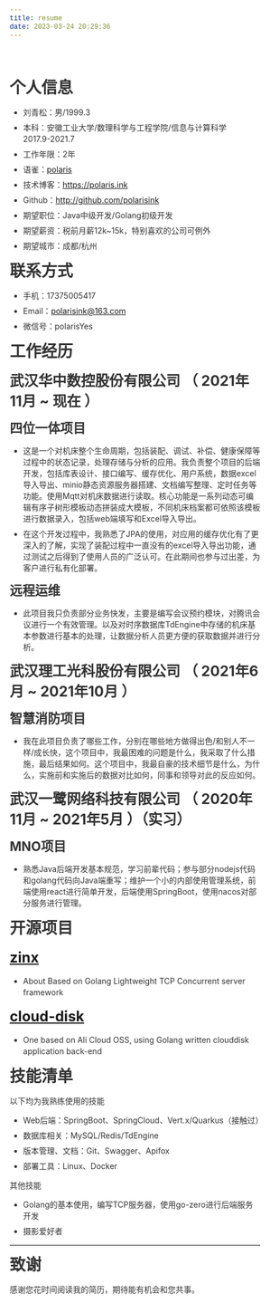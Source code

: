 ```yaml
---
title: resume
date: 2023-03-24 20:29:36
---
```

<!doctype html>
<html>
<head>
<meta charset='UTF-8'><meta name='viewport' content='width=device-width initial-scale=1'>

<link href='https://fonts.googleapis.com/css?family=Inconsolata:400,700|Roboto:300,300i,400,400i,700,700i&subset=latin-ext' rel='stylesheet' type='text/css' /><style type='text/css'>html {overflow-x: initial !important;}:root { --bg-color: #ffffff; --text-color: #333333; --select-text-bg-color: #B5D6FC; --select-text-font-color: auto; --monospace: "Lucida Console",Consolas,"Courier",monospace; --title-bar-height: 20px; }
.mac-os-11 { --title-bar-height: 28px; }
html { font-size: 14px; background-color: var(--bg-color); color: var(--text-color); font-family: "Helvetica Neue", Helvetica, Arial, sans-serif; -webkit-font-smoothing: antialiased; }
h1, h2, h3, h4, h5 { white-space: pre-wrap; }
body { margin: 0px; padding: 0px; height: auto; bottom: 0px; top: 0px; left: 0px; right: 0px; font-size: 1rem; line-height: 1.42857143; overflow-x: hidden; background-image: inherit; background-size: inherit; background-attachment: inherit; background-origin: inherit; background-clip: inherit; background-color: inherit; tab-size: 4; background-position: inherit inherit; background-repeat: inherit inherit; }
iframe { margin: auto; }
a.url { word-break: break-all; }
a:active, a:hover { outline: 0px; }
.in-text-selection, ::selection { text-shadow: none; background: var(--select-text-bg-color); color: var(--select-text-font-color); }
#write { margin: 0px auto; height: auto; width: inherit; word-break: normal; word-wrap: break-word; position: relative; white-space: normal; overflow-x: visible; padding-top: 36px; }
#write.first-line-indent p { text-indent: 2em; }
#write.first-line-indent li p, #write.first-line-indent p * { text-indent: 0px; }
#write.first-line-indent li { margin-left: 2em; }
.for-image #write { padding-left: 8px; padding-right: 8px; }
body.typora-export { padding-left: 30px; padding-right: 30px; }
.typora-export .footnote-line, .typora-export li, .typora-export p { white-space: pre-wrap; }
.typora-export .task-list-item input { pointer-events: none; }
@media screen and (max-width: 500px) { 
  body.typora-export { padding-left: 0px; padding-right: 0px; }
  #write { padding-left: 20px; padding-right: 20px; }
}
#write li > figure:last-child { margin-bottom: 0.5rem; }
#write ol, #write ul { position: relative; }
img { max-width: 100%; vertical-align: middle; image-orientation: from-image; }
button, input, select, textarea { color: inherit; font-family: inherit; font-size: inherit; font-style: inherit; font-variant-caps: inherit; font-weight: inherit; font-stretch: inherit; line-height: inherit; }
input[type="checkbox"], input[type="radio"] { line-height: normal; padding: 0px; }
*, ::after, ::before { box-sizing: border-box; }
#write h1, #write h2, #write h3, #write h4, #write h5, #write h6, #write p, #write pre { width: inherit; }
#write h1, #write h2, #write h3, #write h4, #write h5, #write h6, #write p { position: relative; }
p { line-height: inherit; }
h1, h2, h3, h4, h5, h6 { break-after: avoid-page; break-inside: avoid; orphans: 4; }
p { orphans: 4; }
h1 { font-size: 2rem; }
h2 { font-size: 1.8rem; }
h3 { font-size: 1.6rem; }
h4 { font-size: 1.4rem; }
h5 { font-size: 1.2rem; }
h6 { font-size: 1rem; }
.md-math-block, .md-rawblock, h1, h2, h3, h4, h5, h6, p { margin-top: 1rem; margin-bottom: 1rem; }
.hidden { display: none; }
.md-blockmeta { color: rgb(204, 204, 204); font-weight: 700; font-style: italic; }
a { cursor: pointer; }
sup.md-footnote { padding: 2px 4px; background-color: rgba(238, 238, 238, 0.7); color: rgb(85, 85, 85); border-top-left-radius: 4px; border-top-right-radius: 4px; border-bottom-right-radius: 4px; border-bottom-left-radius: 4px; cursor: pointer; }
sup.md-footnote a, sup.md-footnote a:hover { color: inherit; text-transform: inherit; text-decoration: inherit; }
#write input[type="checkbox"] { cursor: pointer; width: inherit; height: inherit; }
figure { overflow-x: auto; margin: 1.2em 0px; max-width: calc(100% + 16px); padding: 0px; }
figure > table { margin: 0px; }
thead, tr { break-inside: avoid; break-after: auto; }
thead { display: table-header-group; }
table { border-collapse: collapse; border-spacing: 0px; width: 100%; overflow: auto; break-inside: auto; text-align: left; }
table.md-table td { min-width: 32px; }
.CodeMirror-gutters { border-right-width: 0px; background-color: inherit; }
.CodeMirror-linenumber { -webkit-user-select: none; }
.CodeMirror { text-align: left; }
.CodeMirror-placeholder { opacity: 0.3; }
.CodeMirror pre { padding: 0px 4px; }
.CodeMirror-lines { padding: 0px; }
div.hr:focus { cursor: none; }
#write pre { white-space: pre-wrap; }
#write.fences-no-line-wrapping pre { white-space: pre; }
#write pre.ty-contain-cm { white-space: normal; }
.CodeMirror-gutters { margin-right: 4px; }
.md-fences { font-size: 0.9rem; display: block; break-inside: avoid; text-align: left; overflow: visible; white-space: pre; background-image: inherit; background-size: inherit; background-attachment: inherit; background-origin: inherit; background-clip: inherit; background-color: inherit; position: relative !important; background-position: inherit inherit; background-repeat: inherit inherit; }
.md-fences-adv-panel { width: 100%; margin-top: 10px; text-align: center; padding-top: 0px; padding-bottom: 8px; overflow-x: auto; }
#write .md-fences.mock-cm { white-space: pre-wrap; }
.md-fences.md-fences-with-lineno { padding-left: 0px; }
#write.fences-no-line-wrapping .md-fences.mock-cm { white-space: pre; overflow-x: auto; }
.md-fences.mock-cm.md-fences-with-lineno { padding-left: 8px; }
.CodeMirror-line, twitterwidget { break-inside: avoid; }
svg { break-inside: avoid; }
.footnotes { opacity: 0.8; font-size: 0.9rem; margin-top: 1em; margin-bottom: 1em; }
.footnotes + .footnotes { margin-top: 0px; }
.md-reset { margin: 0px; padding: 0px; border: 0px; outline: 0px; vertical-align: top; text-decoration: none; text-shadow: none; float: none; position: static; width: auto; height: auto; white-space: nowrap; cursor: inherit; line-height: normal; font-weight: 400; text-align: left; box-sizing: content-box; direction: ltr; background-position: 0px 0px; background-repeat: initial initial; }
li div { padding-top: 0px; }
blockquote { margin: 1rem 0px; }
li .mathjax-block, li p { margin: 0.5rem 0px; }
li blockquote { margin: 1rem 0px; }
li { margin: 0px; position: relative; }
blockquote > :last-child { margin-bottom: 0px; }
blockquote > :first-child, li > :first-child { margin-top: 0px; }
.footnotes-area { color: rgb(136, 136, 136); margin-top: 0.714rem; padding-bottom: 0.143rem; white-space: normal; }
#write .footnote-line { white-space: pre-wrap; }
@media print { 
  body, html { border: 1px solid transparent; height: 99%; break-after: avoid; break-before: avoid; font-variant-ligatures: no-common-ligatures; }
  #write { margin-top: 0px; border-color: transparent !important; padding-top: 0px !important; padding-bottom: 0px !important; }
  .typora-export * { -webkit-print-color-adjust: exact; }
  .typora-export #write { break-after: avoid; }
  .typora-export #write::after { height: 0px; }
  .is-mac table { break-inside: avoid; }
  #write > p:nth-child(1) { margin-top: 0px; }
  .typora-export-show-outline .typora-export-sidebar { display: none; }
  figure { overflow-x: visible; }
}
.footnote-line { margin-top: 0.714em; font-size: 0.7em; }
a img, img a { cursor: pointer; }
pre.md-meta-block { font-size: 0.8rem; min-height: 0.8rem; white-space: pre-wrap; background-color: rgb(204, 204, 204); display: block; overflow-x: hidden; background-position: initial initial; background-repeat: initial initial; }
p > .md-image:only-child:not(.md-img-error) img, p > img:only-child { display: block; margin: auto; }
#write.first-line-indent p > .md-image:only-child:not(.md-img-error) img { left: -2em; position: relative; }
p > .md-image:only-child { display: inline-block; width: 100%; }
#write .MathJax_Display { margin: 0.8em 0px 0px; }
.md-math-block { width: 100%; }
.md-math-block:not(:empty)::after { display: none; }
.MathJax_ref { fill: currentcolor; }
[contenteditable="true"]:active, [contenteditable="true"]:focus, [contenteditable="false"]:active, [contenteditable="false"]:focus { outline: 0px; box-shadow: none; }
.md-task-list-item { position: relative; list-style-type: none; }
.task-list-item.md-task-list-item { padding-left: 0px; }
.md-task-list-item > input { position: absolute; top: 0px; left: 0px; margin-left: -1.2em; margin-top: calc(1em - 10px); border: none; }
.math { font-size: 1rem; }
.md-toc { min-height: 3.58rem; position: relative; font-size: 0.9rem; border-top-left-radius: 10px; border-top-right-radius: 10px; border-bottom-right-radius: 10px; border-bottom-left-radius: 10px; }
.md-toc-content { position: relative; margin-left: 0px; }
.md-toc-content::after, .md-toc::after { display: none; }
.md-toc-item { display: block; color: rgb(65, 131, 196); }
.md-toc-item a { text-decoration: none; }
.md-toc-inner:hover { text-decoration: underline; }
.md-toc-inner { display: inline-block; cursor: pointer; }
.md-toc-h1 .md-toc-inner { margin-left: 0px; font-weight: 700; }
.md-toc-h2 .md-toc-inner { margin-left: 2em; }
.md-toc-h3 .md-toc-inner { margin-left: 4em; }
.md-toc-h4 .md-toc-inner { margin-left: 6em; }
.md-toc-h5 .md-toc-inner { margin-left: 8em; }
.md-toc-h6 .md-toc-inner { margin-left: 10em; }
@media screen and (max-width: 48em) { 
  .md-toc-h3 .md-toc-inner { margin-left: 3.5em; }
  .md-toc-h4 .md-toc-inner { margin-left: 5em; }
  .md-toc-h5 .md-toc-inner { margin-left: 6.5em; }
  .md-toc-h6 .md-toc-inner { margin-left: 8em; }
}
a.md-toc-inner { font-size: inherit; font-style: inherit; font-weight: inherit; line-height: inherit; }
.footnote-line a:not(.reversefootnote) { color: inherit; }
.reversefootnote { font-family: ui-monospace, sans-serif; }
.md-attr { display: none; }
.md-fn-count::after { content: "."; }
code, pre, samp, tt { font-family: var(--monospace); }
kbd { margin: 0px 0.1em; padding: 0.1em 0.6em; font-size: 0.8em; color: rgb(36, 39, 41); background-color: rgb(255, 255, 255); border: 1px solid rgb(173, 179, 185); border-top-left-radius: 3px; border-top-right-radius: 3px; border-bottom-right-radius: 3px; border-bottom-left-radius: 3px; box-shadow: rgba(12, 13, 14, 0.2) 0px 1px 0px, rgb(255, 255, 255) 0px 0px 0px 2px inset; white-space: nowrap; vertical-align: middle; background-position: initial initial; background-repeat: initial initial; }
.md-comment { color: rgb(162, 127, 3); opacity: 0.6; font-family: var(--monospace); }
code { text-align: left; }
a.md-print-anchor { white-space: pre !important; border: none !important; display: inline-block !important; position: absolute !important; width: 1px !important; right: 0px !important; outline: 0px !important; text-shadow: initial !important; background-position: 0px 0px !important; background-repeat: initial initial !important; }
.os-windows.monocolor-emoji .md-emoji { font-family: "Segoe UI Symbol", sans-serif; }
.md-diagram-panel > svg { max-width: 100%; }
[lang="flow"] svg, [lang="mermaid"] svg { max-width: 100%; height: auto; }
[lang="mermaid"] .node text { font-size: 1rem; }
table tr th { border-bottom-width: 0px; }
video { max-width: 100%; display: block; margin: 0px auto; }
iframe { max-width: 100%; width: 100%; border: none; }
.highlight td, .highlight tr { border: 0px; }
mark { background-color: rgb(255, 255, 0); color: rgb(0, 0, 0); background-position: initial initial; background-repeat: initial initial; }
.md-html-inline .md-plain, .md-html-inline strong, mark .md-inline-math, mark strong { color: inherit; }
.md-expand mark .md-meta { opacity: 0.3 !important; }
mark .md-meta { color: rgb(0, 0, 0); }
@media print { 
  .typora-export h1, .typora-export h2, .typora-export h3, .typora-export h4, .typora-export h5, .typora-export h6 { break-inside: avoid; }
}
.md-diagram-panel .messageText { stroke: none !important; }
.md-diagram-panel .start-state { fill: var(--node-fill); }
.md-diagram-panel .edgeLabel rect { opacity: 1 !important; }
.md-fences.md-fences-math { font-size: 1em; }
.md-fences-advanced:not(.md-focus) { padding: 0px; white-space: nowrap; border: 0px; }
.md-fences-advanced:not(.md-focus) { background-image: inherit; background-size: inherit; background-attachment: inherit; background-origin: inherit; background-clip: inherit; background-color: inherit; background-position: inherit inherit; background-repeat: inherit inherit; }
.typora-export-show-outline .typora-export-content { max-width: 1440px; margin: auto; display: flex; flex-direction: row; }
.typora-export-sidebar { width: 300px; font-size: 0.8rem; margin-top: 80px; margin-right: 18px; }
.typora-export-show-outline #write { --webkit-flex: 2; flex: 2 1 0%; }
.typora-export-sidebar .outline-content { position: fixed; top: 0px; max-height: 100%; overflow: hidden auto; padding-bottom: 30px; padding-top: 60px; width: 300px; }
@media screen and (max-width: 1024px) { 
  .typora-export-sidebar, .typora-export-sidebar .outline-content { width: 240px; }
}
@media screen and (max-width: 800px) { 
  .typora-export-sidebar { display: none; }
}
.outline-content li, .outline-content ul { margin-left: 0px; margin-right: 0px; padding-left: 0px; padding-right: 0px; list-style: none; }
.outline-content ul { margin-top: 0px; margin-bottom: 0px; }
.outline-content strong { font-weight: 400; }
.outline-expander { width: 1rem; height: 1.428571429rem; position: relative; display: table-cell; vertical-align: middle; cursor: pointer; padding-left: 4px; }
.outline-expander::before { content: ''; position: relative; font-family: Ionicons; display: inline-block; font-size: 8px; vertical-align: middle; }
.outline-item { padding-top: 3px; padding-bottom: 3px; cursor: pointer; }
.outline-expander:hover::before { content: ''; }
.outline-h1 > .outline-item { padding-left: 0px; }
.outline-h2 > .outline-item { padding-left: 1em; }
.outline-h3 > .outline-item { padding-left: 2em; }
.outline-h4 > .outline-item { padding-left: 3em; }
.outline-h5 > .outline-item { padding-left: 4em; }
.outline-h6 > .outline-item { padding-left: 5em; }
.outline-label { cursor: pointer; display: table-cell; vertical-align: middle; text-decoration: none; color: inherit; }
.outline-label:hover { text-decoration: underline; }
.outline-item:hover { border-color: rgb(245, 245, 245); background-color: var(--item-hover-bg-color); }
.outline-item:hover { margin-left: -28px; margin-right: -28px; border-left-width: 28px; border-left-style: solid; border-left-color: transparent; border-right-width: 28px; border-right-style: solid; border-right-color: transparent; }
.outline-item-single .outline-expander::before, .outline-item-single .outline-expander:hover::before { display: none; }
.outline-item-open > .outline-item > .outline-expander::before { content: ''; }
.outline-children { display: none; }
.info-panel-tab-wrapper { display: none; }
.outline-item-open > .outline-children { display: block; }
.typora-export .outline-item { padding-top: 1px; padding-bottom: 1px; }
.typora-export .outline-item:hover { margin-right: -8px; border-right-width: 8px; border-right-style: solid; border-right-color: transparent; }
.typora-export .outline-expander::before { content: "+"; font-family: inherit; top: -1px; }
.typora-export .outline-expander:hover::before, .typora-export .outline-item-open > .outline-item > .outline-expander::before { content: '−'; }
.typora-export-collapse-outline .outline-children { display: none; }
.typora-export-collapse-outline .outline-item-open > .outline-children, .typora-export-no-collapse-outline .outline-children { display: block; }
.typora-export-no-collapse-outline .outline-expander::before { content: "" !important; }
.typora-export-show-outline .outline-item-active > .outline-item .outline-label { font-weight: 700; }
.md-inline-math-container mjx-container { zoom: 0.95; }
mjx-container { break-inside: avoid; }


@include-when-export url('https://fonts.googleapis.com/css?family=Inconsolata:400,700|Roboto:300,300i,400,400i,700,700i&subset=latin-ext');

:root {
--accent-color: #aeb1b5; /* #'s before H1-3 */
--background-color: white;
--border-color: #ddd;
--code-bg-color: #f8f8f8;
--font-color: #42464c;
--header-color: #222324;
--link-color: #2077b2;
--control-text-color: #667176;
--side-bar-bg-color: #fafafa;
--body-font: Roboto, "Open Sans", "Helvetica Neue", Helvetica, Arial, sans-serif;
--border-radius: 2px;
--document-horizontal-margin: 80px;
--document-padding-x: 10ch;
--font-size: 16px;
--h1-fontsize: 1.5rem;   /* 1,5   rem = 24px */
--h2-fontsize: 1.375rem; /* 1,375 rem = 22px */
--h3-fontsize: 1.25rem;  /* 1,25  rem = 20px */
--h4-fontsize: 1.125rem; /* 1,125 rem = 18px */
--line-height: 1.4;
--main-content-margin: 0 auto;
--main-content-max-width: 100ch;
--monospace-font-size: 15px;
--monospace-font: Inconsolata, Consolas, Menlo, "Liberation Mono", Courier, monospace;
--monospace-line-height: 1.4;
--monospace: var(--monospace-font); /* Fixes source code mode */
--nav-width: 200px;
--vertical-padding: 40px;
}

/* Narrow layout styles */
@media (max-width: 640px) {
:root {
--document-padding-x: 4ch;
}
}

html {
font-size: var(--font-size);
background-color: var(--background-color);
}

html,
body {
color: var(--font-color);
font-family: var(--body-font);
line-height: var(--line-height);
}

#write {
/* size of writing area: */
padding-left: var(--document-padding-x);
padding-right: var(--document-padding-x);
max-width: var(--main-content-max-width);
box-sizing: border-box;
}

/**
* ---------------------
* Block Elements
  */

/* yaml */
pre.md-meta-block {
background-color: var(--background-color);
padding-bottom: .5rem;
color: var(--accent-color);
border-bottom: 2px solid var(--border-color);
font-family: var(--monospace-font);
}

/* headings */
h1, h2, h3 {
font-weight: 300;
color: var(--header-color);  
}

h1 {
margin-top: 3rem;
margin-bottom: 1.5rem;
font-size: var(--h1-fontsize);
}

h1:not(:first-child) {
margin-top: 3rem;
}

h2 {
margin-top: 1.5rem;
margin-bottom: 1.5rem;
font-size: var(--h2-fontsize);
}

h3 {
margin-top: 1.5rem;
margin-bottom: 1rem;
font-size: var(--h3-fontsize);
}

h4, h5, h6 {
color: var(--header-color);  
margin-top: 1rem;
margin-bottom: 0rem;
font-size: 1rem;
}

h4 {
font-size: var(--h4-fontsize);
}

h6 {
color: var(--control-text-color);
}

h1::before,
h2::before,
h3::before {
font-weight: 400;
text-align: right;
width: 5ch;
padding-right: 1ch;
margin-left: -5ch;
color: var(--accent-color);
display: inline-block;
}

h1::before {
content: '#';
}

h2::before {
content: '##';
}

h3::before {
content: '###';
}

h1 tt,
h1 code {
font-size: inherit;
}
h2 tt,
h2 code {
font-size: inherit;
}
h3 tt,
h3 code {
font-size: inherit;
}
h4 tt,
h4 code {
font-size: inherit;
}
h5 tt,
h5 code {
font-size: inherit;
}
h6 tt,
h6 code {
font-size: inherit;
}

/* table */
table {
margin-top: 1rem;
margin-bottom: 1rem;
}

table tr:nth-child(2n),
thead {
background-color: var(--side-bar-bg-color);
}

td,
th {
border-style: solid;
border-color: var(--border-color);
border-width: 1px;
padding: .35rem .7rem
}

li p {
margin: 0;
}

.task-list {
padding-left: 0;
}

.task-list-item {
padding-left: 1.5em;
margin-bottom: 0rem;
}

#write input[type='checkbox'] {
margin-top: 5px;
}

blockquote {
margin: 1rem 0;
padding-left: 2ch;
margin-left: .5ch;
position: relative;
overflow: hidden;
border-left: 2px solid var(--border-color);
color: var(--accent-color);
}

/* horizontal line */
hr {
border: none;
border-bottom: 2px solid var(--border-color);
margin-top: 1.4rem;
margin-bottom: 1.4rem;
}

p {
margin: 1rem 0;
}

/**
* Code Fences
* see http:/*support.typora.io/Code-Block-Styles
  */

.cm-s-inner .CodeMirror-gutters {
background: var(--code-bg-color);
}

.code-tooltip {
box-shadow: none;
border-radius: var(--border-radius);
background-color: var(--code-bg-color);
border-color: var(--border-color);
border-style: solid;
border-width: 1px;
}

.code-tooltip input {
outline: none;
width: 20ch;
}

.md-fences .code-tooltip {
bottom: -1.8rem;
padding: none;
}

.md-fences.md-focus .cm-s-inner {
/* Remove bottom right border radius when tooltip is shown */
border-bottom-right-radius: 0;
}

/* code tooltip autocomplete list */

.autoComplt-hint {
background-color: transparent !important;
margin: 0 !important;
padding: 0.125rem 0.375rem !important;
color: var(--text-color) !important;
line-height: var(--line-height) !important;
height: 1.4rem !important;
}

.autoComplt-hint-selected {
background-color: var(--link-color) !important;
color: var(--background-color) !important;
}

/* basic styles */

.md-fences,
code,
tt {
border: 1px solid var(--border-color);
background-color: var(--code-bg-color);
font-family: var(--monospace-font);
font-size: var(--monospace-font-size);
border-radius: .25rem;
padding: 0 .125rem;
line-height: var(--monospace-line-height);
}

.md-fences {
margin-bottom: 18px;
margin-top: 15px;
padding: 0.2em 1em;
padding-top: 8px;
padding-bottom: 6px;
}

a {
color:  var(--link-color);
}


/**
* Control UI (optional)
  */

.outline-item:hover {
color: var(--header-color);
}

#write div.md-toc-tooltip {
background-color: var(--background-color);
}


@media print { @page {margin: 0 0 0 0;} body.typora-export {padding-left: 0; padding-right: 0;} #write {padding:0;}}
</style><title>README</title>
</head>
<body class='typora-export'><div class='typora-export-content'>
<div id='write'  class=''><h1 id='个人信息'><span>个人信息</span></h1><ul><li><p><span>刘青松：男/1999.3 </span></p></li><li><p><span>本科：安徽工业大学/数理科学与工程学院/信息与计算科学    2017.9-2021.7</span></p></li><li><p><span>工作年限：2年</span></p></li><li><p><span>语雀：</span><a href='https://www.yuque.com/polarisink'><span>polaris</span></a><span> </span></p></li><li><p><span>技术博客：</span><a href='https://polaris.ink' target='_blank' class='url'>https://polaris.ink</a></p></li><li><p><span>Github：</span><a href='http://github.com/polarisink' target='_blank' class='url'>http://github.com/polarisink</a></p></li><li><p><span>期望职位：Java中级开发/Golang初级开发</span></p></li><li><p><span>期望薪资：税前月薪12k~15k，特别喜欢的公司可例外</span></p></li><li><p><span>期望城市：成都/杭州</span></p></li></ul><h1 id='联系方式'><span>联系方式</span></h1><ul><li><p><span>手机：17375005417</span></p></li><li><p><span>Email：</span><a href='mailto:polarisink@163.com' target='_blank' class='url'>polarisink@163.com</a></p></li><li><p><span>微信号：polarisYes</span></p></li></ul><h1 id='工作经历'><span>工作经历</span></h1><h2 id='武汉华中数控股份有限公司--2021年11月--现在-）'><span>武汉华中数控股份有限公司 （ 2021年11月 ~ 现在 ）</span></h2><h3 id='四位一体项目'><span>四位一体项目 </span></h3><ul><li><p><span>这是一个对机床整个生命周期，包括装配、调试、补偿、健康保障等过程中的状态记录，处理存储与分析的应用。我负责整个项目的后端开发，包括库表设计、接口编写、缓存优化、用户系统，数据excel导入导出、minio静态资源服务器搭建、文档编写整理、定时任务等功能。使用Mqtt对机床数据进行读取。核心功能是一系列动态可编辑有序子树形模板动态拼装成大模板，不同机床档案都可依照该模板进行数据录入，包括web端填写和Excel导入导出。</span></p></li><li><p><span>在这个开发过程中，我熟悉了JPA的使用，对应用的缓存优化有了更深入的了解，实现了装配过程中一直没有的excel导入导出功能，通过测试之后得到了使用人员的广泛认可。在此期间也参与过出差，为客户进行私有化部署。</span></p></li></ul><h3 id='远程运维'><span>远程运维 </span></h3><ul><li><p><span>此项目我只负责部分业务快发，主要是编写会议预约模块，对腾讯会议进行一个有效管理。以及对时序数据库TdEngine中存储的机床基本参数进行基本的处理，让数据分析人员更方便的获取数据并进行分析。</span></p></li></ul><h2 id='武汉理工光科股份有限公司--2021年6月--2021年10月-）'><span>武汉理工光科股份有限公司 （ 2021年6月 ~ 2021年10月 ）</span></h2><h3 id='智慧消防项目'><span>智慧消防项目 </span></h3><ul><li><p><span>我在此项目负责了哪些工作，分别在哪些地方做得出色/和别人不一样/成长快，这个项目中，我最困难的问题是什么，我采取了什么措施，最后结果如何。这个项目中，我最自豪的技术细节是什么，为什么，实施前和实施后的数据对比如何，同事和领导对此的反应如何。</span></p></li></ul><h2 id='武汉一鹭网络科技有限公司--2020年11月--2021年5月-）实习）'><span>武汉一鹭网络科技有限公司 （ 2020年11月 ~ 2021年5月 ）（实习）</span></h2><h3 id='mno项目'><span>MNO项目 </span></h3><ul><li><p><span>熟悉Java后端开发基本规范，学习前辈代码；参与部分nodejs代码和golang代码向Java端重写；维护一个小的内部使用管理系统，前端使用react进行简单开发，后端使用SpringBoot，使用nacos对部分服务进行管理。</span></p></li></ul><h1 id='开源项目'><span>开源项目</span></h1><h2 id='zinx'><a href='https://github.com/polarisink/zinx'><span>zinx</span></a></h2><ul><li><p><span>About Based on Golang Lightweight TCP Concurrent server framework</span></p></li></ul><h2 id='cloud-diskhttpsgithubcompolarisinkcloud-disk'><a href='https://github.com/polarisink/cloud-disk'><span>cloud-disk</span></a></h2><ul><li><p><span>One based on Ali Cloud OSS, using Golang written clouddisk application back-end</span></p></li></ul><h1 id='技能清单'><span>技能清单</span></h1><p><span>以下均为我熟练使用的技能</span></p><ul><li><p><span>Web后端：SpringBoot、SpringCloud、Vert.x/Quarkus（接触过）</span></p></li><li><p><span>数据库相关：MySQL/Redis/TdEngine</span></p></li><li><p><span>版本管理、文档：Git、Swagger、Apifox</span></p></li><li><p><span>部署工具：Linux、Docker</span></p></li></ul><p><span>其他技能</span></p><ul><li><p><span>Golang的基本使用，编写TCP服务器，使用go-zero进行后端服务开发</span></p></li><li><p><span>摄影爱好者</span></p></li></ul><hr /><h1 id='致谢'><span>致谢</span></h1><p><span>感谢您花时间阅读我的简历，期待能有机会和您共事。</span>
<span>      </span></p></div></div>
</body>
</html>